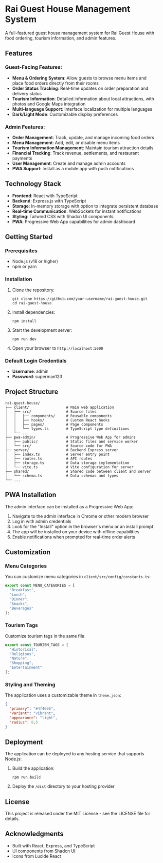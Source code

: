 # Rai Guest House Management System

A full-featured guest house management system for Rai Guest House with food ordering, tourism information, and admin features.

## Features

### Guest-Facing Features:
- **Menu & Ordering System**: Allow guests to browse menu items and place food orders directly from their rooms
- **Order Status Tracking**: Real-time updates on order preparation and delivery status
- **Tourism Information**: Detailed information about local attractions, with photos and Google Maps integration
- **Multi-language Support**: Interface localization for multiple languages
- **Dark/Light Mode**: Customizable display preferences

### Admin Features:
- **Order Management**: Track, update, and manage incoming food orders
- **Menu Management**: Add, edit, or disable menu items
- **Tourism Information Management**: Maintain tourism attraction details
- **Financial Tracking**: Track revenue, settlements, and restaurant payments
- **User Management**: Create and manage admin accounts
- **PWA Support**: Install as a mobile app with push notifications

## Technology Stack

- **Frontend**: React with TypeScript
- **Backend**: Express.js with TypeScript
- **Storage**: In-memory storage with option to integrate persistent database
- **Real-time Communication**: WebSockets for instant notifications
- **Styling**: Tailwind CSS with Shadcn UI components
- **PWA**: Progressive Web App capabilities for admin dashboard

## Getting Started

### Prerequisites

- Node.js (v16 or higher)
- npm or yarn

### Installation

1. Clone the repository:
   ```
   git clone https://github.com/your-username/rai-guest-house.git
   cd rai-guest-house
   ```

2. Install dependencies:
   ```
   npm install
   ```

3. Start the development server:
   ```
   npm run dev
   ```

4. Open your browser to `http://localhost:5000`

### Default Login Credentials

- **Username**: admin
- **Password**: superman123

## Project Structure

```
rai-guest-house/
├── client/                 # Main web application
│   ├── src/                # Source files
│   │   ├── components/     # Reusable components
│   │   ├── hooks/          # Custom React hooks
│   │   ├── pages/          # Page components
│   │   └── types.ts        # TypeScript type definitions
│   └── ...
├── pwa-admin/              # Progressive Web App for admins
│   ├── public/             # Static files and service worker
│   └── src/                # Source code for PWA
├── server/                 # Backend Express server
│   ├── index.ts            # Server entry point
│   ├── routes.ts           # API routes
│   ├── storage.ts          # Data storage implementation
│   └── vite.ts             # Vite configuration for server
├── shared/                 # Shared code between client and server
│   └── schema.ts           # Data schemas and types
└── ...
```

## PWA Installation

The admin interface can be installed as a Progressive Web App:

1. Navigate to the admin interface in Chrome or other modern browser
2. Log in with admin credentials
3. Look for the "Install" option in the browser's menu or an install prompt
4. The app will be installed on your device with offline capabilities
5. Enable notifications when prompted for real-time order alerts

## Customization

### Menu Categories

You can customize menu categories in `client/src/config/constants.ts`:

```typescript
export const MENU_CATEGORIES = [
  "Breakfast",
  "Lunch",
  "Dinner",
  "Snacks",
  "Beverages"
];
```

### Tourism Tags

Customize tourism tags in the same file:

```typescript
export const TOURISM_TAGS = [
  "Historical",
  "Religious",
  "Nature",
  "Shopping",
  "Entertainment"
];
```

### Styling and Theming

The application uses a customizable theme in `theme.json`:

```json
{
  "primary": "#4f46e5",
  "variant": "vibrant",
  "appearance": "light",
  "radius": 0.5
}
```

## Deployment

The application can be deployed to any hosting service that supports Node.js:

1. Build the application:
   ```
   npm run build
   ```

2. Deploy the `/dist` directory to your hosting provider

## License

This project is released under the MIT License - see the LICENSE file for details.

## Acknowledgments

- Built with React, Express, and TypeScript
- UI components from Shadcn UI
- Icons from Lucide React